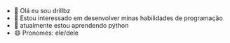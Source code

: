 - 👋 Olá eu sou drillbz
- 👀 Estou interessado em desenvolver minas habilidades de programação
- 🌱 atualmente estou aprendendo pýthon
- 😄 Pronomes: ele/dele
